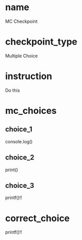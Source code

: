 # name
MC Checkpoint

# checkpoint_type
Multiple Choice

# instruction
Do this     

# mc_choices

## choice_1
console.log()

## choice_2
print()

## choice_3
printf()!!

# correct_choice
printf()!!